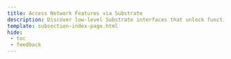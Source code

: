 ```yaml
---
title: Access Network Features via Substrate
description: Discover low-level Substrate interfaces that unlock functionality for interacting with critical network features like governance, staking, and randomness.
template: subsection-index-page.html
hide: 
 - toc
 - feedback
---
```

